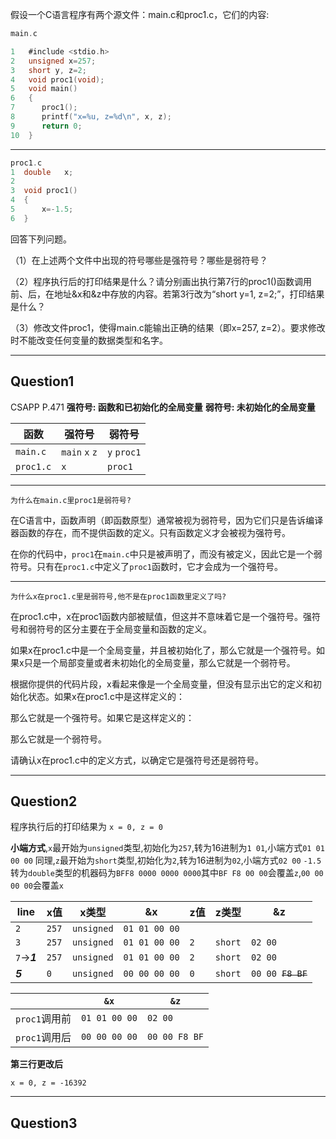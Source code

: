 假设一个C语言程序有两个源文件：main.c和proc1.c，它们的内容:

```c
main.c

1   #include <stdio.h>
2   unsigned x=257;
3   short y, z=2;
4   void proc1(void);
5   void main()
6   {
7      proc1();
8      printf("x=%u, z=%d\n", x, z);
9      return 0;
10  }
```

---

```c
proc1.c
1  double   x;
2
3  void proc1()
4  {
5      x=-1.5;
6  }
```

回答下列问题。

（1）在上述两个文件中出现的符号哪些是强符号？哪些是弱符号？

（2）程序执行后的打印结果是什么？请分别画出执行第7行的proc1()函数调用前、后，在地址&x和&z中存放的内容。若第3行改为“short y=1, z=2;”，打印结果是什么？

（3）修改文件proc1，使得main.c能输出正确的结果（即x=257, z=2）。要求修改时不能改变任何变量的数据类型和名字。

---
## Question1
CSAPP P.471
**强符号: 函数和已初始化的全局变量**
**弱符号: 未初始化的全局变量**

| 函数      | 强符号         | 弱符号      |
| --------- | -------------- | ----------- |
| `main.c`  | `main` `x` `z` | `y` `proc1` |
| `proc1.c` | `x`            | `proc1`     |

---

    为什么在main.c里proc1是弱符号?

在C语言中，函数声明（即函数原型）通常被视为弱符号，因为它们只是告诉编译器函数的存在，而不提供函数的定义。只有函数定义才会被视为强符号。

在你的代码中，`proc1`在`main.c`中只是被声明了，而没有被定义，因此它是一个弱符号。只有在`proc1.c`中定义了`proc1`函数时，它才会成为一个强符号。

---
    为什么x在proc1.c里是弱符号,他不是在proc1函数里定义了吗?

在proc1.c中，x在proc1函数内部被赋值，但这并不意味着它是一个强符号。强符号和弱符号的区分主要在于全局变量和函数的定义。

如果x在proc1.c中是一个全局变量，并且被初始化了，那么它就是一个强符号。如果x只是一个局部变量或者未初始化的全局变量，那么它就是一个弱符号。

根据你提供的代码片段，x看起来像是一个全局变量，但没有显示出它的定义和初始化状态。如果x在proc1.c中是这样定义的：

那么它就是一个强符号。如果它是这样定义的：

那么它就是一个弱符号。

请确认x在proc1.c中的定义方式，以确定它是强符号还是弱符号。

---

## Question2

程序执行后的打印结果为 `x = 0, z = 0`

**小端方式**,`x`最开始为`unsigned`类型,初始化为`257`,转为16进制为`1 01`,小端方式`01 01 00 00`
同理,`z`最开始为`short`类型,初始化为`2`,转为16进制为`02`,小端方式`02 00`
`-1.5`转为`double`类型的机器码为`BFF8 0000 0000 0000`其中`BF F8 00 00`会覆盖`z`,`00 00 00 00`会覆盖`x`


| line         | x值   | x类型      | &x            | z值  | z类型   | &z                  |
| ------------ | ----- | ---------- | ------------- | ---- | ------- | ------------------- |
| `2`          | `257` | `unsigned` | `01 01 00 00` |      |         |                     |
| `3`          | `257` | `unsigned` | `01 01 00 00` | `2`  | `short` | `02 00`             |
| `7`->***1*** | `257` | `unsigned` | `01 01 00 00` | `2`  | `short` | `02 00`             |
| ***5***      | `0`   | `unsigned` | `00 00 00 00` | `0`  | `short` | `00 00 `~~`F8 BF`~~ |



|               | `&x`          | `&z`          |
| ------------- | ------------- | ------------- |
| `proc1`调用前 | `01 01 00 00` | `02 00`       |
| `proc1`调用后 | `00 00 00 00` | `00 00 F8 BF` |

**第三行更改后**

`x = 0, z = -16392`

---

## Question3

